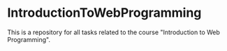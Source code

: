 # IntroductionToWebProgramming
This is a repository for all tasks related to the course "Introduction to Web Programming".


